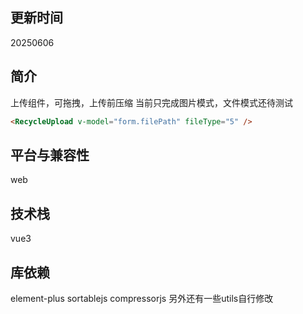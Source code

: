## 更新时间
20250606

## 简介
上传组件，可拖拽，上传前压缩
当前只完成图片模式，文件模式还待测试

```html
<RecycleUpload v-model="form.filePath" fileType="5" />
```

## 平台与兼容性
web

## 技术栈
vue3

## 库依赖
element-plus
sortablejs
compressorjs
另外还有一些utils自行修改
